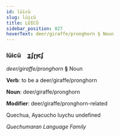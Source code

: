 ```yaml
---
id: lüicü
slug: lüicü
title: LÜİCÜ
sidebar_position: 827
hoverText: deer/giraffe/pronghorn § Noun
---
```


### lüicü&emsp;<span kind="abugida">ʓʄɽɟꞇʄ</span>

*deer/giraffe/pronghorn* **§** Noun

**Verb**: to be a deer/giraffe/pronghorn

**Noun**: deer/giraffe/pronghorn

**Modifier**: deer/giraffe/pronghorn-related

Quechua, Ayacucho luychu undefined

*Quechumaran Language Family*
